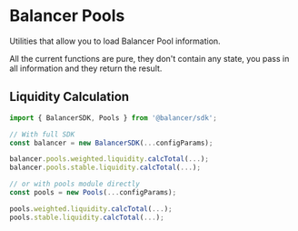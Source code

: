 # Balancer Pools

Utilities that allow you to load Balancer Pool information.

All the current functions are pure, they don't contain any state, you pass in all information and they return the result. 

## Liquidity Calculation

```js
import { BalancerSDK, Pools } from '@balancer/sdk';

// With full SDK
const balancer = new BalancerSDK(...configParams);

balancer.pools.weighted.liquidity.calcTotal(...);
balancer.pools.stable.liquidity.calcTotal(...);

// or with pools module directly
const pools = new Pools(...configParams);

pools.weighted.liquidity.calcTotal(...);
pools.stable.liquidity.calcTotal(...);
```